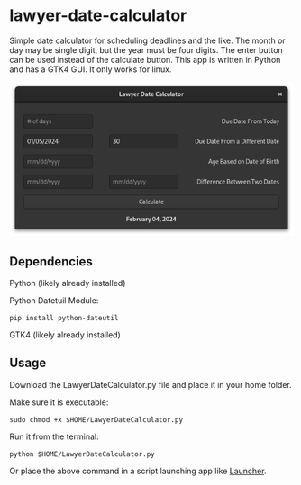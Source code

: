 # lawyer-date-calculator
Simple date calculator for scheduling deadlines and the like. The month or day may be single digit, but the year must be four digits. The enter button can be used instead of the calculate button. This app is written in Python and has a GTK4 GUI. It only works for linux.

<img src="screenshot.png" alt="screenshot" style="width: auto; height: auto;">

## Dependencies
Python (likely already installed)

Python Datetuil Module:

	pip install python-dateutil
	
GTK4 (likely already installed)

## Usage
Download the LawyerDateCalculator.py file and place it in your home folder.

Make sure it is executable:

	sudo chmod +x $HOME/LawyerDateCalculator.py
	
Run it from the terminal:

	python $HOME/LawyerDateCalculator.py
	
Or place the above command in a script launching app like [Launcher](https://extensions.gnome.org/extension/5874/launcher/).   

